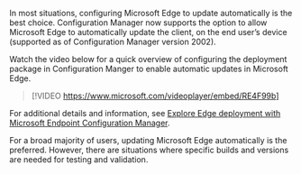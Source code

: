 
In most situations, configuring Microsoft Edge to update automatically is the best choice. Configuration Manager now supports the option to allow Microsoft Edge to automatically update the client, on the end user’s device (supported as of Configuration Manager version 2002).

Watch the video below for a quick overview of configuring the deployment package in Configuration Manger to enable automatic updates in Microsoft Edge.

> [!VIDEO https://www.microsoft.com/videoplayer/embed/RE4F99b]

For additional details and information, see [Explore Edge deployment with Microsoft Endpoint Configuration Manager](/learn/modules/explore-deployment-options-microsoft-edge/3-explore-edge-deployment-microsoft-endpoint-configuration-manager).

For a broad majority of users, updating Microsoft Edge automatically is the preferred.  However, there are situations where specific builds and versions are needed for testing and validation.
